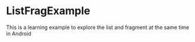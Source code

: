ListFragExample
===============

This is a learning example to explore the list and fragment at the same time in Android
